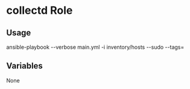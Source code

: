 # collectd Role

## Usage

ansible-playbook --verbose main.yml -i inventory/hosts --sudo --tags=

## Variables

None
